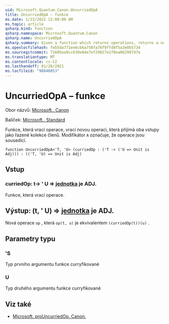 ```yaml
---
uid: Microsoft.Quantum.Canon.UncurriedOpA
title: UncurriedOpA – funkce
ms.date: 1/23/2021 12:00:00 AM
ms.topic: article
qsharp.kind: function
qsharp.namespace: Microsoft.Quantum.Canon
qsharp.name: UncurriedOpA
qsharp.summary: Given a function which returns operations, returns a new operation which takes both inputs as a tuple. The modifier `A` indicates that the operations are adjointable.
ms.openlocfilehash: feb5da771ee6cb6a750fa76f9ffd8f5a3e0b5734
ms.sourcegitcommit: 71605ea9cc630e84e7ef29027e1f0ea06299747e
ms.translationtype: MT
ms.contentlocale: cs-CZ
ms.lasthandoff: 01/26/2021
ms.locfileid: "98840053"
---
```

# <a name="uncurriedopa-function"></a>UncurriedOpA – funkce

Obor názvů: [Microsoft.. Canon](xref:Microsoft.Quantum.Canon)

Balíček: [Microsoft.. Standard](https://nuget.org/packages/Microsoft.Quantum.Standard)


Funkce, která vrací operace, vrací novou operaci, která přijímá oba vstupy jako řazené kolekce členů.
Modifikátor `A` označuje, že operace jsou sousedící.

```qsharp
function UncurriedOpA<'T, 'U> (curriedOp : ('T -> ('U => Unit is Adj))) : (('T, 'U) => Unit is Adj)
```


## <a name="input"></a>Vstup

### <a name="curriedop--t---u--unit--is-adj"></a>curriedOp: t-> ' U => [jednotka](xref:microsoft.quantum.lang-ref.unit)  je ADJ.

Funkce, která vrací operace.



## <a name="output--tu--unit--is-adj"></a>Výstup: (t, ' U) => [jednotka](xref:microsoft.quantum.lang-ref.unit)  je ADJ.

Nová operace `op` , která `op(t, u)` je ekvivalentem `(curriedOp(t))(u)` .

## <a name="type-parameters"></a>Parametry typu

### <a name="t"></a>'S

Typ prvního argumentu funkce curryfikované
### <a name="u"></a>U

Typ druhého argumentu funkce curryfikované

## <a name="see-also"></a>Viz také

- [Microsoft. proUncurriedOp. Canon.](xref:Microsoft.Quantum.Canon.UncurriedOp)